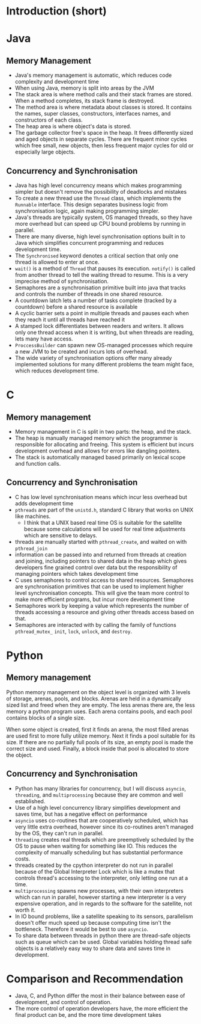 # Introduction (short)

# Java
## Memory Management

- Java's memory management is automatic, which reduces code complexity and development time
- When using Java, memory is split into areas by the JVM
- The stack area is where method calls and their stack frames are stored. When a method completes, its stack frame is destroyed. 
- The method area is where metadata about classes is stored. It contains the names, super classes, constructors, interfaces names, and constructors of each class.
- The heap area is where object's data is stored.
- The garbage collector free's space in the heap. It frees differently sized and aged objects in separate cycles. There are frequent minor cycles which free small, new objects, then less frequent major cycles for old or especially large objects.
## Concurrency and Synchronisation

- Java has high level concurrency means which makes programming simpler but doesn't remove the possibility of deadlocks and mistakes
- To create a new thread use the `Thread` class, which implements the `Runnable` interface. This design separates business logic from synchronisation logic, again making programming simpler.
- Java's threads are typically system, OS managed threads, so they have more overhead but can speed up CPU bound problems by running in parallel.
- There are many diverse, high level synchronisation options built in to Java which simplifies concurrent programming and reduces development time.
- The `Synchronised` keyword denotes a critical section that only one thread is allowed to enter at once.
- `wait()` is a method of `Thread` that pauses its execution. `notify()` is called from another thread to tell the waiting thread to resume. This is a very imprecise method of synchronisation.
- Semaphores are a synchronisation primitive built into java that tracks and controls the number of threads in one shared resource.
- A countdown latch lets a number of tasks complete (tracked by a countdown) before a shared resource is available
- A cyclic barrier sets a point in multiple threads and pauses each when they reach it until all threads have reached it
- A stamped lock differentiates between readers and writers. It allows only one thread access when it is writing, but when threads are reading, lets many have access.
- `ProccessBuilder` can spawn new OS-managed processes which require a new JVM to be created and incurs lots of overhead.
- The wide variety of synchronisation options offer many already implemented solutions for many different problems the team might face, which reduces development time.
# C

## Memory management

- Memory management in C is split in two parts: the heap, and the stack. 
- The heap is manually managed memory which the programmer is responsible for allocating and freeing. This system is efficient but incurs development overhead and allows for errors like dangling pointers.
- The stack is automatically managed based primarily on lexical scope and function calls.

## Concurrency and Synchronisation

- C has low level synchronisation means which incur less overhead but adds development time
- `pthreads` are part of the `unistd.h`, standard C library that works on UNIX like machines. 
	- I think that a UNIX based real time OS is suitable for the satellite because some calculations will be used for real time adjustments which are sensitive to delays.
- threads are manually started with  `pthread_create`, and waited on with `pthread_join`
- information can be passed into and returned from threads at creation and joining, including pointers to shared data in the heap which gives developers fine grained control over data but the responsibility of managing pointers which takes development time
- C uses semaphores to control access to shared resources. Semaphores are synchronisation primitives that can be used to implement higher level synchronisation concepts. This will give the team more control to make more efficient programs, but incur more development time
- Semaphores work by keeping a value which represents the number of threads accessing a resource and giving other threads access based on that.
- Semaphores are interacted with by calling the family of functions `pthread_mutex_` `init`, `lock`, `unlock`, and `destroy`.

# Python

## Memory management

Python memory management on the object level is organized with 3 levels of storage, arenas, pools, and blocks. Arenas are held in a dynamically sized list and freed when they are empty. The less arenas there are, the less memory a python program uses. Each arena contains pools, and each pool contains blocks of a single size. 

When some object is created, first it finds an arena, the most filled arenas are used first to more fully utilize memory. Next it finds a pool suitable for its size. If there are no partially full pools of its size, an empty pool is made the correct size and used. Finally, a block inside that pool is allocated to store the object.

## Concurrency and Synchronisation

- Python has many libraries for concurrency, but I will discuss `asyncio`, `threading`, and `multiprocessing` because they are common and well established.
- Use of a high level concurrency library simplifies development and saves time, but has a negative effect on performance
- `asyncio` uses co-routines that are cooperatively scheduled, which has very little extra overhead, however since its co-routines aren't managed by the OS, they can't run in parallel.
- `threading` creates real threads which are preemptively scheduled by the OS to pause when waiting for something like IO. This reduces the complexity of manually scheduling but has substantial performance costs.
- threads created by the cpython interpreter do not run in parallel because of the Global Interpreter Lock which is like a mutex that controls thread's accessing to the interpreter, only letting one run at a time.
- `multiprocessing` spawns new processes, with their own interpreters which can run in parallel, however starting a new interpreter is a very expensive operation, and in regards to the software for the satellite, not worth it.
- In IO bound problems, like a satellite speaking to its sensors, parallelism doesn't offer much speed up because computing time isn't the bottleneck. Therefore it would be best to use `asyncio`.
- To share data between threads in python there are thread-safe objects such as queue which can be used. Global variables holding thread safe objects is a relatively easy way to share data and saves time in development.

# Comparison and Recommendation

- Java, C, and Python differ the most in their balance between ease of development, and control of operation.
- The more control of operation developers have, the more efficient the final product can be, and the more time development takes